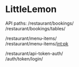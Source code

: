 # LittleLemon

API paths:
/restaurant/bookings/  
/restaurant/bookings/tables/  

/restaurant/menu-items/  
/restaurant/menu-items/<int:pk>  

/restaurant/api-token-auth/  
/auth/token/login/  